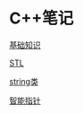 # C++笔记


[基础知识](https://github.com/liner-lin/Cpp-notebook/blob/master/basic_knowledge.md)

[STL](https://github.com/liner-lin/Cpp-notebook/blob/master/STL.md)

[string类](https://github.com/liner-lin/Cpp-notebook/blob/master/string.md)

[智能指针](https://github.com/liner-lin/Cpp-notebook/blob/master/shared_ptr.md)